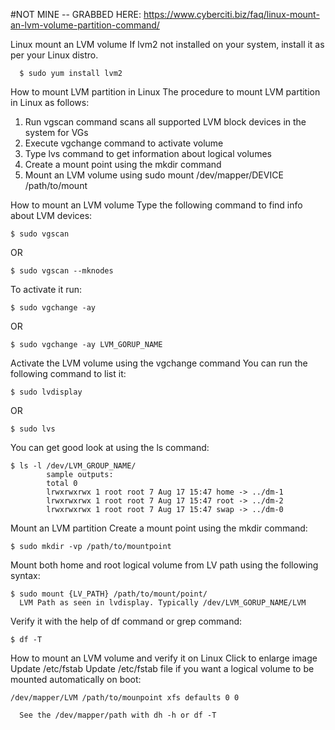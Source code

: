 #NOT MINE -- GRABBED HERE: https://www.cyberciti.biz/faq/linux-mount-an-lvm-volume-partition-command/

Linux mount an LVM volume
If lvm2 not installed on your system, install it as per your Linux distro.
```
  $ sudo yum install lvm2
```

How to mount LVM partition in Linux
The procedure to mount LVM partition in Linux as follows:

1. Run vgscan command scans all supported LVM block devices in the system for VGs
2. Execute vgchange command to activate volume
3. Type lvs command to get information about logical volumes
4. Create a mount point using the mkdir command
5. Mount an LVM volume using sudo mount /dev/mapper/DEVICE /path/to/mount

How to mount an LVM volume
Type the following command to find info about LVM devices:
```
$ sudo vgscan
```
OR
```
$ sudo vgscan --mknodes
```

To activate it run:
```
$ sudo vgchange -ay
```
OR
```
$ sudo vgchange -ay LVM_GORUP_NAME
```

Activate the LVM volume using the vgchange command
You can run the following command to list it:
```
$ sudo lvdisplay
```
OR
```
$ sudo lvs
```

You can get good look at using the ls command:
```
$ ls -l /dev/LVM_GROUP_NAME/
        sample outputs:
        total 0
        lrwxrwxrwx 1 root root 7 Aug 17 15:47 home -> ../dm-1
        lrwxrwxrwx 1 root root 7 Aug 17 15:47 root -> ../dm-2
        lrwxrwxrwx 1 root root 7 Aug 17 15:47 swap -> ../dm-0
```

Mount an LVM partition
Create a mount point using the mkdir command:
```
$ sudo mkdir -vp /path/to/mountpoint
```

Mount both home and root logical volume from LV path using the following syntax:
```
$ sudo mount {LV_PATH} /path/to/mount/point/
  LVM Path as seen in lvdisplay. Typically /dev/LVM_GORUP_NAME/LVM
```

Verify it with the help of df command or grep command:
```
$ df -T
```

How to mount an LVM volume and verify it on Linux
Click to enlarge image
Update /etc/fstab
Update /etc/fstab file if you want a logical volume to be mounted automatically on boot:
```
/dev/mapper/LVM /path/to/mounpoint xfs defaults 0 0
```
      See the /dev/mapper/path with dh -h or df -T
